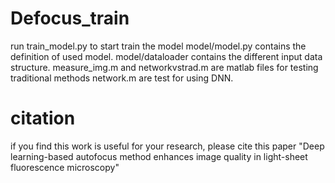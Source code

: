 # Defocus_train
run train_model.py to start train the model
model/model.py contains the definition of used model.
model/dataloader contains the different input data structure.
measure_img.m and networkvstrad.m are matlab files for testing traditional methods
network.m are test for using DNN.


# citation
if you find this work is useful for your research, please cite this paper "Deep learning-based autofocus method enhances image quality in light-sheet fluorescence microscopy"
